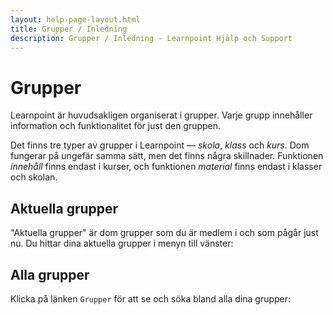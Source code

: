 ```yaml
---
layout: help-page-layout.html
title: Grupper / Inledning
description: Grupper / Inledning - Learnpoint Hjälp och Support
---
```


# Grupper

<!-- only-in-swedish.html -->

Learnpoint är huvudsakligen organiserat i grupper. Varje grupp innehåller information och funktionalitet för just den gruppen.

Det finns tre typer av grupper i Learnpoint — *skola*, *klass* och *kurs*. Dom fungerar på ungefär samma sätt, men det finns några skillnader. Funktionen *innehåll* finns endast i kurser, och funktionen *material* finns endast i klasser och skolan.

## Aktuella grupper

"Aktuella grupper" är dom grupper som du är medlem i och som pågår just nu. Du hittar dina aktuella grupper i menyn till vänster:

<!-- desktop-screenshot.html, { src: "_assets/current-groups.png" } -->


## Alla grupper

Klicka på länken `Grupper` för att se och söka bland alla dina grupper:

<!-- desktop-screenshot.html, { src: "_assets/groups.png" } -->
